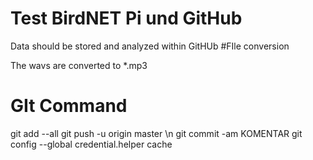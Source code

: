 # Test BirdNET Pi und GitHub

Data should be stored and analyzed within GitHUb
#FIle conversion

The wavs are converted to *.mp3

# GIt Command
git add --all
git push -u origin master
\n git commit -am KOMENTAR
 git config --global credential.helper cache
